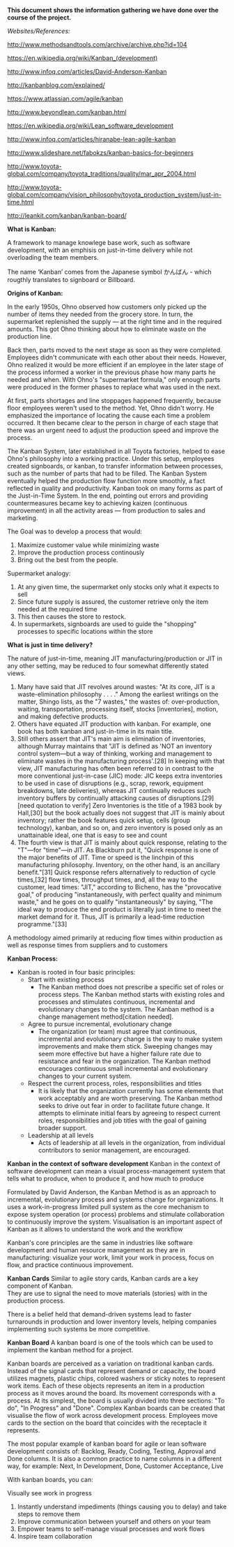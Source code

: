 **This document shows the information gathering we have done over the course of the project.**

*Websites/References:*

http://www.methodsandtools.com/archive/archive.php?id=104

https://en.wikipedia.org/wiki/Kanban_(development)

http://www.infoq.com/articles/David-Anderson-Kanban

http://kanbanblog.com/explained/

https://www.atlassian.com/agile/kanban

http://www.beyondlean.com/kanban.html

https://en.wikipedia.org/wiki/Lean_software_development

http://www.infoq.com/articles/hiranabe-lean-agile-kanban

http://www.slideshare.net/fabokzs/kanban-basics-for-beginners

http://www.toyota-global.com/company/toyota_traditions/quality/mar_apr_2004.html

http://www.toyota-global.com/company/vision_philosophy/toyota_production_system/just-in-time.html

http://leankit.com/kanban/kanban-board/

**What is Kanban:**

A framework to manage knowlege base work, such as software development, with an emphisis on just-in-time delivery while not overloading the team members.  

The name ‘Kanban’ comes from the Japanese symbol かんばん - which rougthly translates to signboard or Billboard.

**Origins of Kanban:**

In the early 1950s, Ohno observed how customers only picked up the number of items they needed from the grocery store. In turn, the supermarket replenished the supply — at the right time and in the required amounts. This got Ohno thinking about how to eliminate waste on the production line.

Back then, parts moved to the next stage as soon as they were completed. Employees didn't communicate with each other about their needs. However, Ohno realized it would be more efficient if an employee in the later stage of the process informed a worker in the previous phase how many parts he needed and when. With Ohno's "supermarket formula," only enough parts were produced in the former phases to replace what was used in the next.

At first, parts shortages and line stoppages happened frequently, because floor employees weren't used to the method. Yet, Ohno didn't worry. He emphasized the importance of locating the cause each time a problem occurred. It then became clear to the person in charge of each stage that there was an urgent need to adjust the production speed and improve the process.

The Kanban System, later established in all Toyota factories, helped to ease Ohno's philosophy into a working practice. Under this setup, employees created signboards, or kanban, to transfer information between processes, such as the number of parts that had to be filled. The Kanban System eventually helped the production flow function more smoothly, a fact reflected in quality and productivity. Kanban took on many forms as part of the Just-in-Time System. In the end, pointing out errors and providing countermeasures became key to achieving kaizen (continuous improvement) in all the activity areas — from production to sales and marketing.

The Goal was to develop a process that would:
1. Maximize customer value while minimizing waste
2. Improve the production process continously
3. Bring out the best from the people.

Supermarket analogy:
1. At any given time, the supermarket only stocks only what it expects to sell
2. Since future supply is assured, the customer retrieve only the item needed at the required time
3. This then causes the store to restock.
4. In supermarkets, signboards are used to guide the "shopping" processes to specific locations within the store


**What is just in time delivery?**

The nature of just-in-time, meaning JIT manufacturing/production or JIT in any other setting, may be reduced to four somewhat differently stated views.

1. Many have said that JIT revolves around wastes: "At its core, JIT is a waste-elimination philosophy . . . ." Among the earliest writings on the matter, Shingo lists, as the "7 wastes," the wastes of: over-production, waiting, transportation, processing itself, stocks [inventories], motion, and making defective products.
2. Others have equated JIT production with kanban. For example, one book has both kanban and just-in-time in its main title.
3. Still others assert that JIT's main aim is elimination of inventories, although Murray maintains that "JIT is defined as 'NOT an inventory control system—but a way of thinking, working and management to eliminate wastes in the manufacturing process'.[28] In keeping with that view, JIT manufacturing has often been referred to in contrast to the more conventional just-in-case (JIC) mode: JIC keeps extra inventories to be used in case of disruptions (e.g., scrap, rework, equipment breakdowns, late deliveries), whereas JIT continually reduces such inventory buffers by continually attacking causes of disruptions.[29][need quotation to verify] Zero Inventories is the title of a 1983 book by Hall,[30] but the book actually does not suggest that JIT is mainly about inventory; rather the book features quick setup, cells (group technology), kanban, and so on, and zero inventory is posed only as an unattainable ideal, one that is easy to see and count
4. The fourth view is that JIT is mainly about quick response, relating to the "T"—for "time"—in JIT. As Blackburn put it, "Quick response is one of the major benefits of JIT. Time or speed is the linchpin of this manufacturing philosophy. Inventory, on the other hand, is an ancillary benefit."[31] Quick response refers alternatively to reduction of cycle times,[32] flow times, throughput times, and, all the way to the customer, lead times: "JIT," according to Bicheno, has the "provocative goal," of producing "instantaneously, with perfect quality and minimum waste," and he goes on to qualify "instantaneously" by saying, "The ideal way to produce the end product is literally just in time to meet the market demand for it. Thus, JIT is primarily a lead-time reduction programme."[33]

A methodology aimed primarily at reducing flow times within production as well as response times from suppliers and to customers

**Kanban Process:**
* Kanban is rooted in four basic principles:
  * Start with existing process
    * The Kanban method does not prescribe a specific set of roles or process steps. The Kanban method starts with existing roles and processes and stimulates continuous, incremental and evolutionary changes to the system. The Kanban method is a change management method[citation needed].
  * Agree to pursue incremental, evolutionary change
    * The organization (or team) must agree that continuous, incremental and evolutionary change is the way to make system improvements and make them stick. Sweeping changes may seem more effective but have a higher failure rate due to resistance and fear in the organization. The Kanban method encourages continuous small incremental and evolutionary changes to your current system.
  * Respect the current process, roles, responsibilities and titles
    * It is likely that the organization currently has some elements that work acceptably and are worth preserving. The Kanban method seeks to drive out fear in order to facilitate future change. It attempts to eliminate initial fears by agreeing to respect current roles, responsibilities and job titles with the goal of gaining broader support.
  * Leadership at all levels
    * Acts of leadership at all levels in the organization, from individual contributors to senior management, are encouraged.

**Kanban in the context of software development**
Kanban in the context of software development can mean a visual process-management system that tells what to produce, when to produce it, and how much to produce

Formulated by David Anderson, the Kanban Method is as an approach to incremental, evolutionary process and systems change for organizations. It uses a work-in-progress limited pull system as the core mechanism to expose system operation (or process) problems and stimulate collaboration to continuously improve the system. Visualisation is an important aspect of Kanban as it allows to understand the work and the workflow

Kanban's core principles are the same in industries like software development and human resource management as they are in manufacturing: visualize your work, limit your work in process, focus on flow, and practice continuous improvement.

**Kanban Cards**
Similar to agile story cards, Kanban cards are a key component of Kanban.  
They are use to signal the need to move materials (stories) with in the production process.  

There is a belief held that demand-driven systems lead to faster turnarounds in production and lower inventory levels, helping companies implementing such systems be more competitive.

**Kanban Board**
A kanban board is one of the tools which can be used to implement the kanban method for a project.

Kanban boards are perceived as a variation on traditional kanban cards. Instead of the signal cards that represent demand or capacity, the board utilizes magnets, plastic chips, colored washers or sticky notes to represent work items.  Each of these objects represents an item in a production process as it moves around the board. Its movement corresponds with a process.  At its simplest, the board is usually divided into three sections: "To do", "In Progress" and "Done". Complex Kanban boards can be created that visualise the flow of work across development process. Employees move cards to the section on the board that coincides with the receptacle it represents.

The most popular example of kanban board for agile or lean software development consists of: Backlog, Ready, Coding, Testing, Approval and Done columns. It is also a common practice to name columns in a different way, for example: Next, In Development, Done, Customer Acceptance, Live

With kanban boards, you can:

Visually see work in progress
1. Instantly understand impediments (things causing you to delay) and take steps to remove them
2. Improve communication between yourself and others on your team
3. Empower teams to self-manage visual processes and work flows
4. Inspire team collaboration
